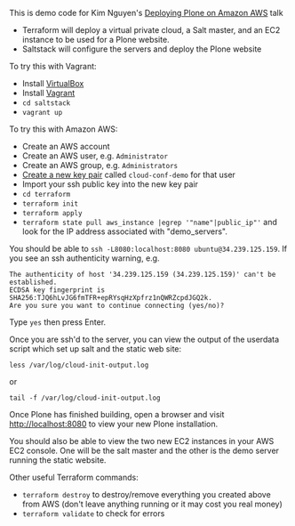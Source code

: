 This is demo code for Kim Nguyen's [Deploying Plone on Amazon AWS](https://2019.ploneconf.org/talks/deploying-plone-on-amazon-aws/) talk 

- Terraform will deploy a virtual private cloud, a Salt master, and an EC2 instance to be used for a Plone website.
- Saltstack will configure the servers and deploy the Plone website

To try this with Vagrant:
- Install [VirtualBox](https://www.virtualbox.org)
- Install [Vagrant](https://www.vagrantup.com)
- `cd saltstack`
- `vagrant up`

To try this with Amazon AWS:

- Create an AWS account
- Create an AWS user, e.g. `Administrator`
- Create an AWS group, e.g. `Administrators`
- [Create a new key pair](https://docs.aws.amazon.com/AWSEC2/latest/UserGuide/ec2-key-pairs.html#how-to-generate-your-own-key-and-import-it-to-aws) called `cloud-conf-demo` for that user 
- Import your ssh public key into the new key pair
- `cd terraform`
- `terraform init`
- `terraform apply`
- `terraform state pull aws_instance |egrep '"name"|public_ip"'` and look for the IP address associated with "demo_servers".

You should be able to `ssh -L8080:localhost:8080 ubuntu@34.239.125.159`. If you see an ssh authenticity warning, e.g.

    The authenticity of host '34.239.125.159 (34.239.125.159)' can't be established.
    ECDSA key fingerprint is SHA256:TJQ6hLvJG6fmTFR+epRYsqHzXpfrz1nQWRZcpdJGQ2k.
    Are you sure you want to continue connecting (yes/no)? 
    
Type `yes` then press Enter.

Once you are ssh'd to the server, you can view the output of the userdata script which set up salt and the static web site:

    less /var/log/cloud-init-output.log

or 

    tail -f /var/log/cloud-init-output.log
    
Once Plone has finished building, open a browser and visit [http://localhost:8080](http://localhost:8080) to view your new Plone installation.

You should also be able to view the two new EC2 instances in your AWS EC2 console. One will be the salt master and the other is the demo server running the static website.

Other useful Terraform commands: 

- `terraform destroy` to destroy/remove everything you created above from AWS (don't leave anything running or it may cost you real money)
- `terraform validate` to check for errors     


